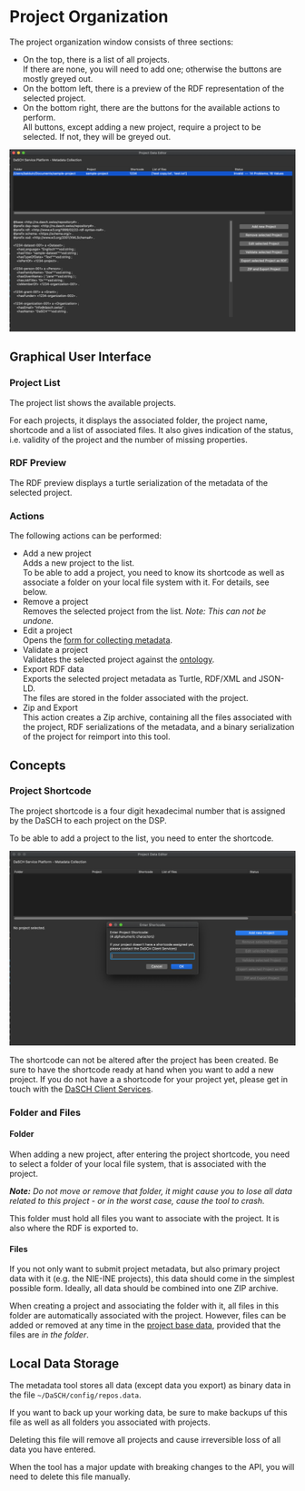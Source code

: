 # Project Organization

The project organization window consists of three sections:

- On the top, there is a list of all projects.  
  If there are none, you will need to add one; otherwise the buttons are mostly greyed out.
- On the bottom left, there is a preview of the RDF representation of the selected project.
- On the bottom right, there are the buttons for the available actions to perform.  
  All buttons, except adding a new project, require a project to be selected. If not, they will be greyed out.


![list view](assets/images/projects.png)


## Graphical User Interface

### Project List

The project list shows the available projects.

For each projects, it displays the associated folder, the project name, shortcode and a list of associated files. 
It also gives indication of the status, i.e. validity of the project and the number of missing properties.


### RDF Preview

The RDF preview displays a turtle serialization of the metadata of the selected project.


### Actions

The following actions can be performed:

- Add a new project  
  Adds a new project to the list.  
  To be able to add a project, you need to know its shortcode as well as associate a folder on your local file system with it. For details, see below.
- Remove a project  
  Removes the selected project from the list.
  _Note: This can not be undone._
- Edit a project  
  Opens the [form for collecting metadata](tab_view.md).
- Validate a project  
  Validates the selected project against the [ontology](https://github.com/dasch-swiss/dsp-ontologies/blob/main/dsp-repository/v1/dsp-repository.shacl.ttl).
- Export RDF data  
  Exports the selected project metadata as Turtle, RDF/XML and JSON-LD.  
  The files are stored in the folder associated with the project.
- Zip and Export  
  This action creates a Zip archive, containing all the files associated with the project, RDF serializations of the metadata, and a binary serialization of the project for reimport into this tool.


## Concepts

### Project Shortcode

The project shortcode is a four digit hexadecimal number that is assigned by the DaSCH to each project on the DSP.

To be able to add a project to the list, you need to enter the shortcode.

![shortcode window](assets/images/shortcode.png)

The shortcode can not be altered after the project has been created. 
Be sure to have the shortcode ready at hand when you want to add a new project. 
If you do not have a a shortcode for your project yet, please get in touch with the [DaSCH Client Services](mailto:info@dasch.swiss).


### Folder and Files

#### Folder

When adding a new project, after entering the project shortcode, you need to select a folder of your local file system, that is associated with the project.

___Note:___ _Do not move or remove that folder, it might cause you to lose all data related to this project - or in the worst case, cause the tool to crash._

This folder must hold all files you want to associate with the project. It is also where the RDF is exported to.

#### Files

If you not only want to submit project metadata, but also primary project data with it (e.g. the NIE-INE projects), this data should come in the simplest possible form. Ideally, all data should be combined into one ZIP archive.

When creating a project and associating the folder with it, all files in this folder are automatically associated with the project. However, files can be added or removed at any time in the [project base data](tab_view.md#base-data), provided that the files are _in the folder_. 


## Local Data Storage

The metadata tool stores all data (except data you export) as binary data in the file `~/DaSCH/config/repos.data`.

If you want to back up your working data, be sure to make backups uf this file as well as all folders you associated with projects.

Deleting this file will remove all projects and cause irreversible loss of all data you have entered.

When the tool has a major update with breaking changes to the API, you will need to delete this file manually.
